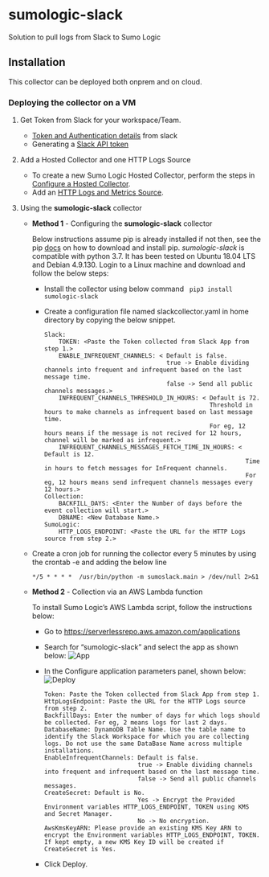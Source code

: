 # sumologic-slack

Solution to pull logs from Slack to Sumo Logic


## Installation

This collector can be deployed both onprem and on cloud.


### Deploying the collector on a VM
1. Get Token from Slack for your workspace/Team. 
    * [Token and Authentication details](https://slack.dev/python-slackclient/auth.html) from slack
    * Generating a [Slack API token](https://get.slack.help/hc/en-us/articles/215770388-Create-and-regenerate-API-tokens)
    
2. Add a Hosted Collector and one HTTP Logs Source

    * To create a new Sumo Logic Hosted Collector, perform the steps in [Configure a Hosted Collector](https://help.sumologic.com/03Send-Data/Hosted-Collectors/Configure-a-Hosted-Collector).
    * Add an [HTTP Logs and Metrics Source](https://help.sumologic.com/03Send-Data/Sources/02Sources-for-Hosted-Collectors/HTTP-Source).

3. Using the **sumologic-slack** collector 
    * **Method 1** - Configuring the **sumologic-slack** collector

        Below instructions assume pip is already installed if not then, see the pip [docs](https://pip.pypa.io/en/stable/installing/) on how to download and install pip.
    *sumologic-slack* is compatible with python 3.7. It has been tested on Ubuntu 18.04 LTS and Debian 4.9.130.
    Login to a Linux machine and download and follow the below steps:

        * Install the collector using below command
      ``` pip3 install sumologic-slack```

        * Create a configuration file named slackcollector.yaml in home directory by copying the below snippet.

            ```
            Slack:
                TOKEN: <Paste the Token collected from Slack App from step 1.>
                ENABLE_INFREQUENT_CHANNELS: < Default is false.
                                              true -> Enable dividing channels into frequent and infrequent based on the last message time.
                                              false -> Send all public channels messages.>
                INFREQUENT_CHANNELS_THRESHOLD_IN_HOURS: < Default is 72.
                                                          Threshold in hours to make channels as infrequent based on last message time. 
                                                          For eg, 12 hours means if the message is not recived for 12 hours, channel will be marked as infrequent.>
                INFREQUENT_CHANNELS_MESSAGES_FETCH_TIME_IN_HOURS: < Default is 12.
                                                                    Time in hours to fetch messages for InFrequent channels.
                                                                    For eg, 12 hours means send infrequent channels messages every 12 hours.>
            Collection:
                BACKFILL_DAYS: <Enter the Number of days before the event collection will start.>
                DBNAME: <New Database Name.>
            SumoLogic:
                HTTP_LOGS_ENDPOINT: <Paste the URL for the HTTP Logs source from step 2.>
            ```
    * Create a cron job  for running the collector every 5 minutes by using the crontab -e and adding the below line

        `*/5 * * * *  /usr/bin/python -m sumoslack.main > /dev/null 2>&1`

   * **Method 2** - Collection via an AWS Lambda function
   
        To install Sumo Logic’s AWS Lambda script, follow the instructions below:

        * Go to https://serverlessrepo.aws.amazon.com/applications
        * Search for “sumologic-slack” and select the app as shown below:
        ![App](https://appdev-readme-resources.s3.amazonaws.com/slack/App.png)

        * In the Configure application parameters panel, shown below:
        ![Deploy](https://appdev-readme-resources.s3.amazonaws.com/slack/Deploy.png)

            ```
            Token: Paste the Token collected from Slack App from step 1.
            HttpLogsEndpoint: Paste the URL for the HTTP Logs source from step 2.
            BackfillDays: Enter the number of days for which logs should be collected. For eg, 2 means logs for last 2 days.
            DatabaseName: DynamoDB Table Name. Use the table name to identify the Slack Workspace for which you are collecting logs. Do not use the same DataBase Name across multiple installations.
            EnableInfrequentChannels: Default is false. 
                                      true -> Enable dividing channels into frequent and infrequent based on the last message time.
                                      false -> Send all public channels messages.
            CreateSecret: Default is No.
                                      Yes -> Encrypt the Provided Environment variables HTTP_LOGS_ENDPOINT, TOKEN using KMS and Secret Manager.
                                      No -> No encryption.
            AwsKmsKeyARN: Please provide an existing KMS Key ARN to encrypt the Environment variables HTTP_LOGS_ENDPOINT, TOKEN. If kept empty, a new KMS Key ID will be created if CreateSecret is Yes.
            ```
        * Click Deploy.

